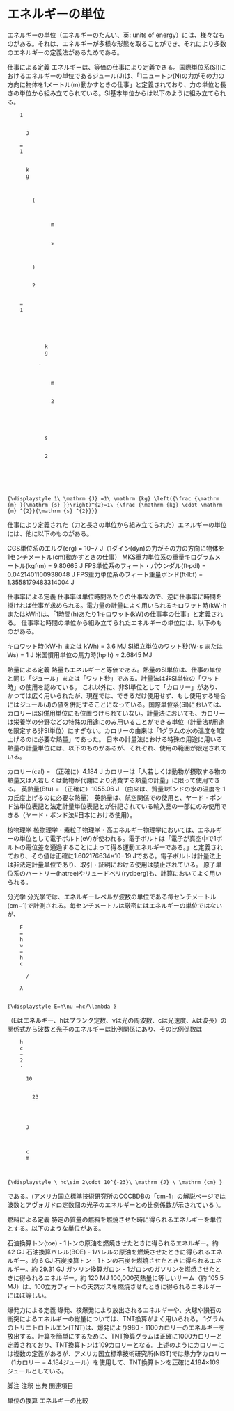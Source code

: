 # エネルギーの単位

エネルギーの単位（エネルギーのたんい、英: units of energy）には、様々なものがある。それは、エネルギーが多様な形態を取ることができ、それにより多数のエネルギーの定義法があるためである。

仕事による定義
エネルギーは、等価の仕事により定義できる。国際単位系(SI)におけるエネルギーの単位であるジュール(J)は、「1ニュートン(N)の力がその力の方向に物体を1メートル(m)動かすときの仕事」と定義されており、力の単位と長さの単位から組み立てられている。SI基本単位からは以下のように組み立てられる。

  
    
      
        1
         
        
          J
        
        =
        1
         
        
          k
          g
        
        
          
            (
            
              
                
                  m
                
                
                  s
                
              
            
            )
          
          
            2
          
        
        =
        1
         
        
          
            
              
                k
                g
              
              ⋅
              
                
                  m
                
                
                  2
                
              
            
            
              
                s
              
              
                2
              
            
          
        
      
    
    {\displaystyle 1\ \mathrm {J} =1\ \mathrm {kg} \left({\frac {\mathrm {m} }{\mathrm {s} }}\right)^{2}=1\ {\frac {\mathrm {kg} \cdot \mathrm {m} ^{2}}{\mathrm {s} ^{2}}}}
  

仕事により定義された（力と長さの単位から組み立てられた）エネルギーの単位には、他に以下のものがある。

CGS単位系のエルグ(erg) = 10−7 J（1ダイン(dyn)の力がその力の方向に物体を1センチメートル(cm)動かすときの仕事）
MKS重力単位系の重量キログラムメートル(kgf·m) = 9.80665 J
FPS単位系のフィート・パウンダル(ft·pdl) = 0.0421401100938048 J
FPS重力単位系のフィート重量ポンド(ft·lbf) = 1.3558179483314004 J

仕事率による定義
仕事率は単位時間あたりの仕事なので、逆に仕事率に時間を掛ければ仕事が求められる。電力量の計量によく用いられるキロワット時(kW･hまたはkWh)は、「1時間(h)あたり1キロワット(kW)の仕事率の仕事」と定義される。
仕事率と時間の単位から組み立てられたエネルギーの単位には、以下のものがある。

キロワット時(kW･h または kWh) = 3.6 MJ
SI組立単位のワット秒(W･s または Ws) = 1 J
米国慣用単位の馬力時(hp·h) ≈ 2.6845 MJ

熱量による定義
熱量もエネルギーと等価である。熱量のSI単位は、仕事の単位と同じ「ジュール」または「ワット秒」である。計量法は非SI単位の「ワット時」の使用を認めている。
これ以外に、非SI単位として「カロリー」があり、かつては広く用いられたが、現在では、できるだけ使用せず、もし使用する場合にはジュール(J)の値を併記することになっている。国際単位系(SI)においては、カロリーはSI併用単位にも位置づけられていない。計量法においても、カロリーは栄養学の分野などの特殊の用途にのみ用いることができる単位（計量法#用途を限定する非SI単位）にすぎない。カロリーの由来は「1グラムの水の温度を1度上げるのに必要な熱量」であった。
日本の計量法における特殊の用途に用いる熱量の計量単位には、以下のものがあるが、それぞれ、使用の範囲が限定されている。

カロリー(cal) = （正確に）4.184 J
カロリーは「人若しくは動物が摂取する物の熱量又は人若しくは動物が代謝により消費する熱量の計量」に限って使用できる。
英熱量(Btu) = （正確に）1055.06 J  （由来は、質量1ポンドの水の温度を 1カ氏度上げるのに必要な熱量）
英熱量は、航空関係での使用と、ヤード・ポンド法単位表記と法定計量単位表記とが併記されている輸入品の一部にのみ使用できる（ヤード・ポンド法#日本における使用）。

核物理学
核物理学・素粒子物理学・高エネルギー物理学においては、エネルギーの単位として電子ボルト(eV)が使われる。電子ボルトは「電子が真空中で1ボルトの電位差を通過することによって得る運動エネルギーである。」と定義されており、その値は正確に1.602176634×10−19 Jである。電子ボルトは計量法上は非法定計量単位であり、取引・証明における使用は禁止されている。
原子単位系のハートリー(hatree)やリュードベリ(rydberg)も、計算においてよく用いられる。

分光学
分光学では、エネルギーレベルが波数の単位である毎センチメートル(cm−1)で計測される。毎センチメートルは厳密にはエネルギーの単位ではないが、
  
    
      
        E
        =
        h
        ν
        =
        h
        c
        
          /
        
        λ
      
    
    {\displaystyle E=h\nu =hc/\lambda }
  
（Eはエネルギー、hはプランク定数、νは光の周波数、cは光速度、λは波長）の関係式から波数と光子のエネルギーは比例関係にあり、その比例係数は
  
    
      
         
        h
        c
        ∼
        2
        ⋅
        
          10
          
            −
            23
          
        
         
        
          J
        
         
        
          c
          m
        
      
    
    {\displaystyle \ hc\sim 2\cdot 10^{-23}\ \mathrm {J} \ \mathrm {cm} }
  
である。(アメリカ国立標準技術研究所のCCCBDBの「cm-1」の解説ページでは波数とアヴォガドロ定数個の光子のエネルギーとの比例係数が示されている )。

燃料による定義
特定の質量の燃料を燃焼させた時に得られるエネルギーを単位とする。以下のような単位がある。

石油換算トン(toe) - 1トンの原油を燃焼させたときに得られるエネルギー。約 42 GJ
石油換算バレル(BOE) - 1バレルの原油を燃焼させたときに得られるエネルギー。約 6 GJ
石炭換算トン - 1トンの石炭を燃焼させたときに得られるエネルギー。約 29.31 GJ
ガソリン換算ガロン - 1ガロンのガソリンを燃焼させたときに得られるエネルギー。約 120 MJ
100,000英熱量に等しいサーム（約 105.5 MJ）は、100立方フィートの天然ガスを燃焼させたときに得られるエネルギーにほぼ等しい。

爆発力による定義
爆発、核爆発により放出されるエネルギーや、火球や隕石の衝突によるエネルギーの総量については、TNT換算がよく用いられる。
1グラムのトリニトロトルエン(TNT)は、爆発により980 - 1100カロリーのエネルギーを放出する。計算を簡単にするために、TNT換算グラムは正確に1000カロリーと定義されており、TNT換算トンは109カロリーとなる。上述のようにカロリーには複数の定義があるが、アメリカ国立標準技術研究所(NIST)では熱力学カロリー（1カロリー = 4.184ジュール）を使用して、TNT換算トンを正確に4.184×109 ジュールとしている。

脚注
注釈
出典
関連項目

単位の換算
エネルギーの比較